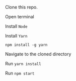 Clone this repo.

Open terminal

Install `Node`

Install `Yarn`

`npm install -g yarn`

Navigate to the cloned directory

Run `yarn install`

Run `npm start`
